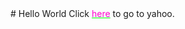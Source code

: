 <body link="#C0C0C0" vlink="#808080" alink="#FF0000"> 
# Hello World
Click <a href="http://www.yahoo.com" style="color: rgb(0,255,0)"><font color="FF00CC">here</font></a> to go to yahoo.
